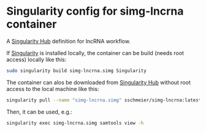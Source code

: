 # Singularity config for simg-lncrna container

A [Singularity Hub](https://www.singularity-hub.org/) definition for lncRNA workflow.

If [Singularity](http://singularity.lbl.gov) is installed locally, the container can be build (needs root access) locally like this:

```bash
sudo singularity build simg-lncrna.simg Singularity
```

The container can alos be downloaded from [Singularity Hub](https://www.singularity-hub.org/) without root access to the local machine like this:

```bash
singularity pull --name "simg-lncrna.simg" sschmeier/simg-lncrna:latest 
```

Then, it can be used, e.g.:

```bash
singularity exec simg-lncrna.simg samtools view -h
```
